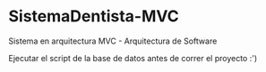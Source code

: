# SistemaDentista-MVC
Sistema en arquitectura MVC - Arquitectura de Software

Ejecutar el script de la base de datos antes de correr el proyecto :')
